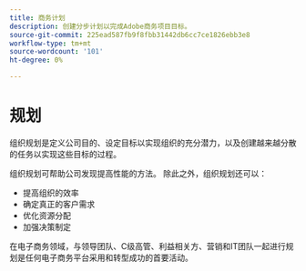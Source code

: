 ```yaml
---
title: 商务计划
description: 创建分步计划以完成Adobe商务项目目标。
source-git-commit: 225ead587fb9f8fbb31442db6cc7ce1826ebb3e8
workflow-type: tm+mt
source-wordcount: '101'
ht-degree: 0%

---
```



# 规划

组织规划是定义公司目的、设定目标以实现组织的充分潜力，以及创建越来越分散的任务以实现这些目标的过程。

组织规划可帮助公司发现提高性能的方法。 除此之外，组织规划还可以：&#x200B;

- 提高组织的效率&#x200B;
- 确定真正的客户需&#x200B;求
- 优化资源分&#x200B;配
- 加强决策制&#x200B;定

在电子商务领域，与领导团队、C级高管、利益相关方、营销和IT团队一起进行规划是任何电子商务平台采用和转型成功的首要活动。
